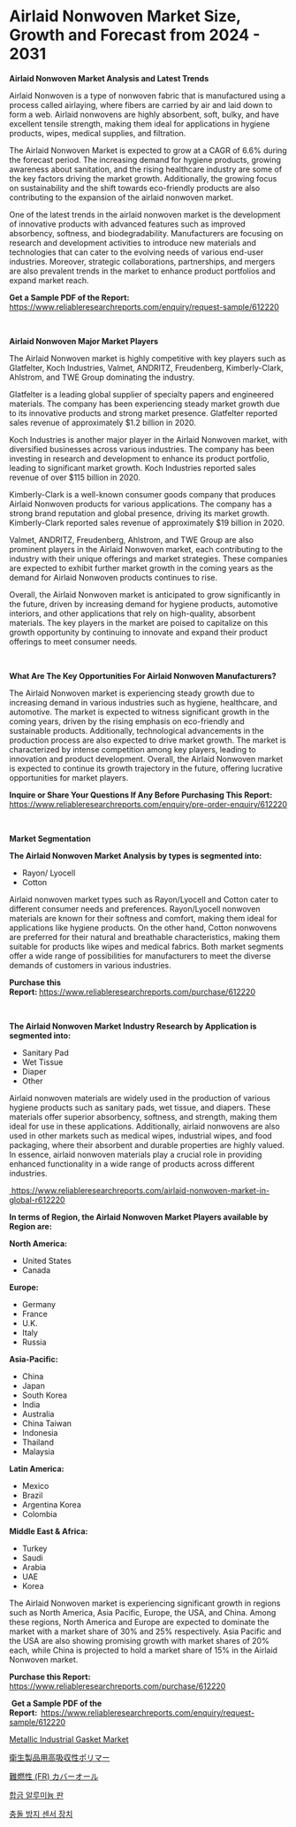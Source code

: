 <p><h1>Airlaid Nonwoven Market Size, Growth and Forecast from 2024 - 2031</h1></p><p><strong>Airlaid Nonwoven Market Analysis and Latest Trends</strong></p>
<p><p>Airlaid Nonwoven is a type of nonwoven fabric that is manufactured using a process called airlaying, where fibers are carried by air and laid down to form a web. Airlaid nonwovens are highly absorbent, soft, bulky, and have excellent tensile strength, making them ideal for applications in hygiene products, wipes, medical supplies, and filtration.</p><p>The Airlaid Nonwoven Market is expected to grow at a CAGR of 6.6% during the forecast period. The increasing demand for hygiene products, growing awareness about sanitation, and the rising healthcare industry are some of the key factors driving the market growth. Additionally, the growing focus on sustainability and the shift towards eco-friendly products are also contributing to the expansion of the airlaid nonwoven market.</p><p>One of the latest trends in the airlaid nonwoven market is the development of innovative products with advanced features such as improved absorbency, softness, and biodegradability. Manufacturers are focusing on research and development activities to introduce new materials and technologies that can cater to the evolving needs of various end-user industries. Moreover, strategic collaborations, partnerships, and mergers are also prevalent trends in the market to enhance product portfolios and expand market reach.</p></p>
<p><strong>Get a Sample PDF of the Report:&nbsp;</strong> <a href="https://www.reliableresearchreports.com/enquiry/request-sample/612220">https://www.reliableresearchreports.com/enquiry/request-sample/612220</a></p>
<p>&nbsp;</p>
<p><strong>Airlaid Nonwoven Major Market Players</strong></p>
<p><p>The Airlaid Nonwoven market is highly competitive with key players such as Glatfelter, Koch Industries, Valmet, ANDRITZ, Freudenberg, Kimberly-Clark, Ahlstrom, and TWE Group dominating the industry. </p><p>Glatfelter is a leading global supplier of specialty papers and engineered materials. The company has been experiencing steady market growth due to its innovative products and strong market presence. Glatfelter reported sales revenue of approximately $1.2 billion in 2020.</p><p>Koch Industries is another major player in the Airlaid Nonwoven market, with diversified businesses across various industries. The company has been investing in research and development to enhance its product portfolio, leading to significant market growth. Koch Industries reported sales revenue of over $115 billion in 2020.</p><p>Kimberly-Clark is a well-known consumer goods company that produces Airlaid Nonwoven products for various applications. The company has a strong brand reputation and global presence, driving its market growth. Kimberly-Clark reported sales revenue of approximately $19 billion in 2020.</p><p>Valmet, ANDRITZ, Freudenberg, Ahlstrom, and TWE Group are also prominent players in the Airlaid Nonwoven market, each contributing to the industry with their unique offerings and market strategies. These companies are expected to exhibit further market growth in the coming years as the demand for Airlaid Nonwoven products continues to rise.</p><p>Overall, the Airlaid Nonwoven market is anticipated to grow significantly in the future, driven by increasing demand for hygiene products, automotive interiors, and other applications that rely on high-quality, absorbent materials. The key players in the market are poised to capitalize on this growth opportunity by continuing to innovate and expand their product offerings to meet consumer needs.</p></p>
<p>&nbsp;</p>
<p><strong>What Are The Key Opportunities For Airlaid Nonwoven Manufacturers?</strong></p>
<p><p>The Airlaid Nonwoven market is experiencing steady growth due to increasing demand in various industries such as hygiene, healthcare, and automotive. The market is expected to witness significant growth in the coming years, driven by the rising emphasis on eco-friendly and sustainable products. Additionally, technological advancements in the production process are also expected to drive market growth. The market is characterized by intense competition among key players, leading to innovation and product development. Overall, the Airlaid Nonwoven market is expected to continue its growth trajectory in the future, offering lucrative opportunities for market players.</p></p>
<p><strong>Inquire or Share Your Questions If Any Before Purchasing This Report:</strong> <a href="https://www.reliableresearchreports.com/enquiry/pre-order-enquiry/612220">https://www.reliableresearchreports.com/enquiry/pre-order-enquiry/612220</a></p>
<p>&nbsp;</p>
<p><strong>Market Segmentation</strong></p>
<p><strong>The Airlaid Nonwoven Market Analysis by types is segmented into:</strong></p>
<p><ul><li>Rayon/ Lyocell</li><li>Cotton</li></ul></p>
<p><p>Airlaid nonwoven market types such as Rayon/Lyocell and Cotton cater to different consumer needs and preferences. Rayon/Lyocell nonwoven materials are known for their softness and comfort, making them ideal for applications like hygiene products. On the other hand, Cotton nonwovens are preferred for their natural and breathable characteristics, making them suitable for products like wipes and medical fabrics. Both market segments offer a wide range of possibilities for manufacturers to meet the diverse demands of customers in various industries.</p></p>
<p><strong>Purchase this Report:&nbsp;</strong><a href="https://www.reliableresearchreports.com/purchase/612220">https://www.reliableresearchreports.com/purchase/612220</a></p>
<p>&nbsp;</p>
<p><strong>The Airlaid Nonwoven Market Industry Research by Application is segmented into:</strong></p>
<p><ul><li>Sanitary Pad</li><li>Wet Tissue</li><li>Diaper</li><li>Other</li></ul></p>
<p><p>Airlaid nonwoven materials are widely used in the production of various hygiene products such as sanitary pads, wet tissue, and diapers. These materials offer superior absorbency, softness, and strength, making them ideal for use in these applications. Additionally, airlaid nonwovens are also used in other markets such as medical wipes, industrial wipes, and food packaging, where their absorbent and durable properties are highly valued. In essence, airlaid nonwoven materials play a crucial role in providing enhanced functionality in a wide range of products across different industries.</p></p>
<p><a href="https://www.reliableresearchreports.com/airlaid-nonwoven-market-in-global-r612220">&nbsp;https://www.reliableresearchreports.com/airlaid-nonwoven-market-in-global-r612220</a></p>
<p><strong>In terms of Region, the Airlaid Nonwoven Market Players available by Region are:</strong></p>
<p>
    <p> <strong> North America: </strong>
        <ul>
            <li>United States</li>
            <li>Canada</li>
        </ul>
        </p> 
    <p> <strong> Europe: </strong>
        <ul>
            <li>Germany</li>
            <li>France</li>
            <li>U.K.</li>
            <li>Italy</li>
            <li>Russia</li>
        </ul>
        </p> 
    <p> <strong> Asia-Pacific: </strong>
        <ul>
            <li>China</li>
            <li>Japan</li>
            <li>South Korea</li>
            <li>India</li>
            <li>Australia</li>
            <li>China Taiwan</li>
            <li>Indonesia</li>
            <li>Thailand</li>
            <li>Malaysia</li>
        </ul>
        </p> 
    <p> <strong> Latin America: </strong>
        <ul>
            <li>Mexico</li>
            <li>Brazil</li>
            <li>Argentina Korea</li>
            <li>Colombia</li>
        </ul>
        </p> 
    <p> <strong> Middle East & Africa: </strong>
        <ul>
            <li>Turkey</li>
            <li>Saudi</li>
            <li>Arabia</li>
            <li>UAE</li>
            <li>Korea</li>
        </ul>
    </p>
    </p>
<p><p>The Airlaid Nonwoven market is experiencing significant growth in regions such as North America, Asia Pacific, Europe, the USA, and China. Among these regions, North America and Europe are expected to dominate the market with a market share of 30% and 25% respectively. Asia Pacific and the USA are also showing promising growth with market shares of 20% each, while China is projected to hold a market share of 15% in the Airlaid Nonwoven market.</p></p>
<p><strong>Purchase this Report: </strong><a href="https://www.reliableresearchreports.com/purchase/612220">https://www.reliableresearchreports.com/purchase/612220</a></p>
<p>&nbsp;<strong>Get a Sample PDF of the Report:&nbsp;&nbsp;</strong><a href="https://www.reliableresearchreports.com/enquiry/request-sample/612220">https://www.reliableresearchreports.com/enquiry/request-sample/612220</a></p>
<p><strong></strong></p>
<p><p><a href="https://github.com/Angelnienowdseej3e45z3p8c/Market-Research-Report-List-2/blob/main/metallic-industrial-gasket-market.md">Metallic Industrial Gasket Market</a></p><p><a href="https://github.com/EmoryYundt1935/Market-Research-Report-List-1/blob/main/489887597889.md">衛生製品用高吸収性ポリマー</a></p><p><a href="https://github.com/mcbeesbxa270/Market-Research-Report-List-2/blob/main/993613997888.md">難燃性 (FR) カバーオール</a></p><p><a href="https://github.com/milikokao84/Market-Research-Report-List-1/blob/main/394387689397.md">합금 알루미늄 판</a></p><p><a href="https://github.com/emakpiahsopiah/Market-Research-Report-List-1/blob/main/709093589398.md">충돌 방지 센서 장치</a></p></p>